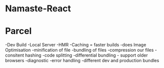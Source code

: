 # Namaste-React

# Parcel
-Dev Build
-Local Server
-HMR
-Caching = faster builds
-does Image Optimisation
-minification of file
-bundling of files
-compression our files
-consitent hashing
-code splitting
-differential bundling - support older browsers
-diagnostic
-error handling
-different dev and production bundles


